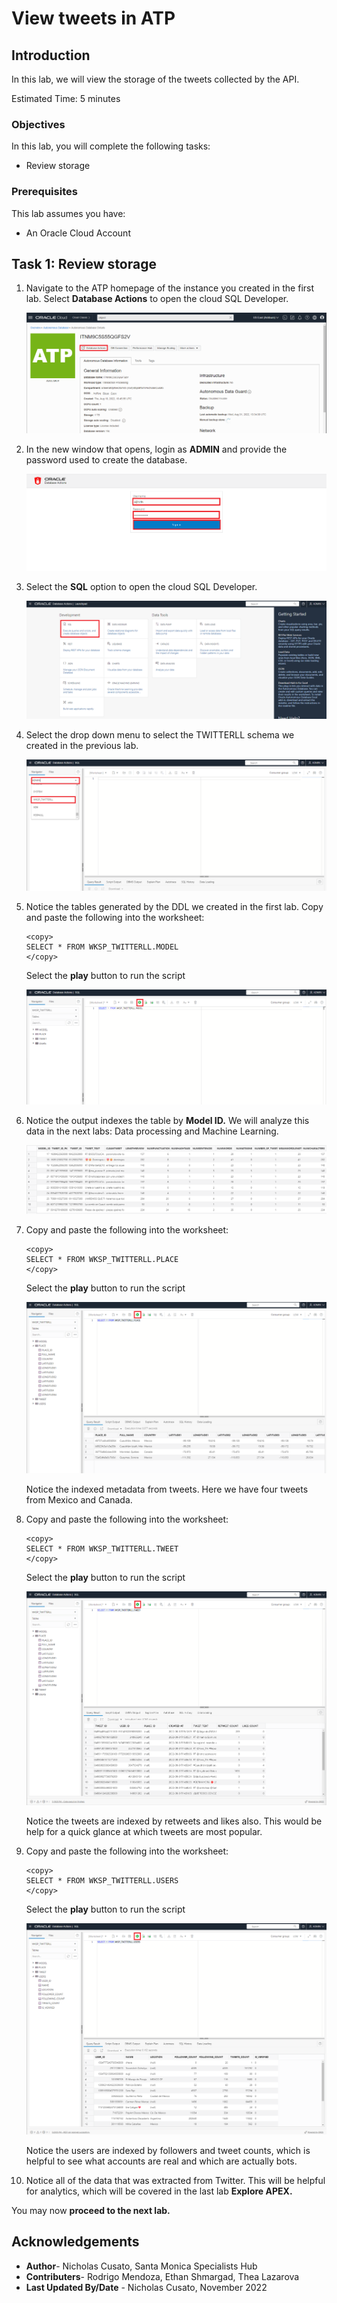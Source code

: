 # View tweets in ATP

## Introduction

In this lab, we will view the storage of the tweets collected by the API.

Estimated Time: 5 minutes

### Objectives

In this lab, you will complete the following tasks:

- Review storage
  
### Prerequisites

This lab assumes you have:
- An Oracle Cloud Account

## Task 1: Review storage

1. Navigate to the ATP homepage of the instance you created in the first lab. Select **Database Actions** to open the cloud SQL Developer.

    ![Menu option for DB Actions](images/db-actions.png) 

2. In the new window that opens, login as **ADMIN** and provide the password used to create the database.

    ![Login page for ATP DB Actions](images/login.png) 

3. Select the **SQL** option to open the cloud SQL Developer. 

    ![Update model details](images/sql-page.png) 

4. Select the drop down menu to select the TWITTERLL schema we created in the previous lab.

    ![Menu options for schema](images/wksp-twitterll.png) 

5. Notice the tables generated by the DDL we created in the first lab. Copy and paste the following into the worksheet:

    ```
    <copy>
    SELECT * FROM WKSP_TWITTERLL.MODEL
    </copy>
    ```
    Select the **play** button to run the script

    ![worksheet for model](images/select-star-model.png)

6. Notice the output indexes the table by **Model ID.** We will analyze this data in the next labs: Data processing and Machine Learning.

    ![Model table output](images/model-output.png)

7. Copy and paste the following into the worksheet:

    ```
    <copy>
    SELECT * FROM WKSP_TWITTERLL.PLACE
    </copy>
    ```
    Select the **play** button to run the script

    ![Output for PLACE table](images/place-output.png)

    Notice the indexed metadata from tweets. Here we have four tweets from Mexico and Canada.

8. Copy and paste the following into the worksheet:

    ```
    <copy>
    SELECT * FROM WKSP_TWITTERLL.TWEET
    </copy>
    ```
    Select the **play** button to run the script

    ![Output for TWEET table](images/tweet-output.png)

    Notice the tweets are indexed by retweets and likes also. This would be help for a quick glance at which tweets are most popular.

9. Copy and paste the following into the worksheet:

    ```
    <copy>
    SELECT * FROM WKSP_TWITTERLL.USERS
    </copy>
    ```
    Select the **play** button to run the script

    ![Output for USERS table](images/users-output.png)

    Notice the users are  indexed by followers and tweet counts, which is helpful to see what accounts are real and which are actually bots.

10. Notice all of the data that was extracted from Twitter. This will be helpful for analytics, which will be covered in the last lab **Explore APEX.**

You may now **proceed to the next lab.**

## Acknowledgements

- **Author**- Nicholas Cusato, Santa Monica Specialists Hub
- **Contributers**- Rodrigo Mendoza, Ethan Shmargad, Thea Lazarova
- **Last Updated By/Date** - Nicholas Cusato, November 2022